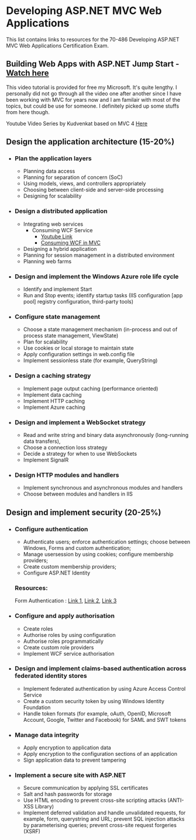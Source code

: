 
# __Developing ASP.NET MVC Web Applications__

This list contains links to resources for the 70-486 Developing ASP.NET MVC Web Applications Certification Exam.

## Building Web Apps with ASP.NET Jump Start - [Watch here](https://channel9.msdn.com/Series/Building-Web-Apps-with-ASP-NET-Jump-Start)
This video tutorial is provided for free my Microsoft. It's quite lengthy. I personally did not go through all the video one after another since I have been working with MVC for years now and I am familair with most of the topics, but could be use for someone. I definitely picked up some stuffs from here though.

Youtube Video Series by Kudvenkat based on MVC 4 [Here](https://www.youtube.com/playlist?list=PL6n9fhu94yhW7yoUOGNOfHurUE6bpOO2b)

## Design the application architecture (15-20%)
- ### Plan the application layers
	- Planning data access
	- Planning for separation of concern (SoC)
	- Using models, views, and controllers appropriately
	- Choosing between client-side and server-side processing
	- Designing for scalability
	
	
- ### Design a distributed application
	- Integrating web services
	  - Consuming WCF Service
	  	- [Youtube Link](https://www.youtube.com/watch?v=khgnpoxTreY&t=817s)
		- [Consuming WCF in MVC](http://www.c-sharpcorner.com/article/consuming-wcf-service-in-mvc-application-using-entity-framework/)
	- Designing a hybrid application
	- Planning for session management in a distributed environment
	- Planning web farms
	
	
- ### Design and implement the Windows Azure role life cycle
	- Identify and implement Start
	- Run and Stop events; identify startup tasks (IIS configuration [app pool] registry configuration, third-party tools)
	
- ### Configure state management
	- Choose a state management mechanism (in-process and out of process state management, ViewState)
	- Plan for scalability
	- Use cookies or local storage to maintain state
	- Apply configuration settings in web.config file
	- Implement sessionless state (for example, QueryString)

- ### Design a caching strategy
	- Implement page output caching (performance oriented)
	- Implement data caching
	- Implement HTTP caching
	- Implement Azure caching
	
- ### Design and implement a WebSocket strategy
	- Read and write string and binary data asynchronously (long-running data transfers),
	- Choose a connection loss strategy
	- Decide a strategy for when to use WebSockets
	- Implement SignalR
	
- ### Design HTTP modules and handlers
	- Implement synchronous and asynchronous modules and handlers
	- Choose between modules and handlers in IIS
	
## Design and implement security (20-25%)
- ### Configure authentication
	- Authenticate users; enforce authentication settings; choose between Windows, Forms and custom authentication; 
	- Manage usersession by using cookies; configure membership providers; 
	- Create custom membership providers;
	- Configure ASP.NET Identity
	
	### Resources:
	Form Authentication : [Link 1](https://www.youtube.com/watch?v=YV8Jze3ucPs), [Link 2](https://www.youtube.com/watch?v=IyFG3XyNq6Q&t=45s), [Link 3](https://www.codeproject.com/Articles/1111522/Custom-Authentication-and-Authorization-in-MVC)

- ### Configure and apply authorisation
	- Create roles
	- Authorise roles by using configuration
	- Authorise roles programmatically
	- Create custom role providers
	- Implement WCF service authorisation

- ### Design and implement claims-based authentication across federated identity stores
	- Implement federated authentication by using Azure Access Control Service
	- Create a custom security token by using Windows Identity Foundation
	- Handle token formats (for example, oAuth, OpenID, Microsoft Account, Google, Twitter and Facebook) for SAML and SWT tokens

- ### Manage data integrity
	- Apply encryption to application data
	- Apply encryption to the configuration sections of an application
	- Sign application data to prevent tampering

- ### Implement a secure site with ASP.NET
	- Secure communication by applying SSL certificates
	- Salt and hash passwords for storage
	- Use HTML encoding to prevent cross-site scripting attacks (ANTI-XSS Library)
	- Implement deferred validation and handle unvalidated requests, for example, form, querystring and URL; prevent SQL injection attacks by parameterising queries; prevent cross-site request forgeries (XSRF)
